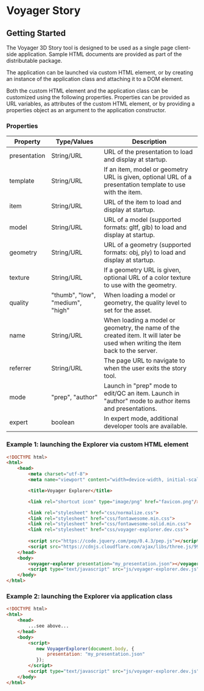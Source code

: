 # Voyager Story

## Getting Started

The Voyager 3D Story tool is designed to be used as a single page client-side application.
Sample HTML documents are provided as part of the distributable package.

The application can be launched via custom HTML element, or by creating an instance of the application class and
attaching it to a DOM element.

Both the custom HTML element and the application class can be customized using the following properties.
Properties can be provided as URL variables, as attributes of the custom HTML element, or by providing a
properties object as an argument to the application constructor.

### Properties

| Property     | Type/Values                      | Description                                                                                               |
|--------------|----------------------------------|-----------------------------------------------------------------------------------------------------------|
| presentation | String/URL                       | URL of the presentation to load and display at startup.                                                   |
| template     | String/URL                       | If an item, model or geometry URL is given, optional URL of a presentation template to use with the item. |
| item         | String/URL                       | URL of the item to load and display at startup.                                                           |
| model        | String/URL                       | URL of a model (supported formats: gltf, glb) to load and display at startup.                             |
| geometry     | String/URL                       | URL of a geometry (supported formats: obj, ply) to load and display at startup.                           |
| texture      | String/URL                       | If a geometry URL is given, optional URL of a color texture to use with the geometry.                     |
| quality      | "thumb", "low", "medium", "high" | When loading a model or geometry, the quality level to set for the asset.                                 |
| name         | String/URL                       | When loading a model or geometry, the name of the created item. It will later be used when writing the item back to the server. |
| referrer     | String/URL                       | The page URL to navigate to when the user exits the story tool. |
| mode         | "prep", "author"                 | Launch in "prep" mode to edit/QC an item. Launch in "author" mode to author items and presentations. |
| expert       | boolean                          | In expert mode, additional developer tools are available. |

### Example 1: launching the Explorer via custom HTML element
```html
<!DOCTYPE html>
<html>
    <head>
        <meta charset="utf-8">
        <meta name="viewport" content="width=device-width, initial-scale=1.0">

        <title>Voyager Explorer</title>

        <link rel="shortcut icon" type="image/png" href="favicon.png"/>

        <link rel="stylesheet" href="css/normalize.css">
        <link rel="stylesheet" href="css/fontawesome.min.css">
        <link rel="stylesheet" href="css/fontawesome-solid.min.css">
        <link rel="stylesheet" href="css/voyager-explorer.dev.css">
        
        <script src="https://code.jquery.com/pep/0.4.3/pep.js"></script>
        <script src="https://cdnjs.cloudflare.com/ajax/libs/three.js/99/three.js"></script>
    </head>
    <body>
        <voyager-explorer presentation="my_presentation.json"></voyager-explorer>
        <script type="text/javascript" src="js/voyager-explorer.dev.js"></script>
    </body>
</html>
```

### Example 2: launching the Explorer via application class
```html
<!DOCTYPE html>
<html>
    <head>
        ...see above...
    </head>
    <body>
        <script>
           new VoyagerExplorer(document.body, {
               presentation: "my_presentation.json"
           }); 
        </script>
        <script type="text/javascript" src="js/voyager-explorer.dev.js"></script>
    </body>
</html>
```